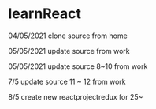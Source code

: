 # learnReact

04/05/2021 clone source from home

05/05/2021 update source from work

05/05/2021 update source 8~10 from work

7/5 update source 11 ~ 12 from work

8/5 create new reactprojectredux for 25~